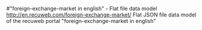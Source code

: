 #"foreign-exchange-market in english" - Flat file data model
http://en.recuweb.com/foreign-exchange-market/
Flat JSON file data model of the recuweb portal "foreign-exchange-market in english"
